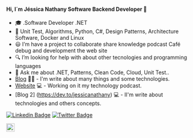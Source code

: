 #### Hi, I´m Jéssica Nathany Software Backend Developer 👋



- :mortar_board: .Software Developer .NET
- :blue_book: Unit Test, Algorithms, Python, C#, Design Patterns, Architecture Software, Docker and Linux
- :smiley: I’m have a project to collaborate share knowledge podcast Café debug and development the web site
- :mag: I’m looking for help with about other tecnologies and programming languages
- 💬 Ask me about .NET, Patterns, Clean Code, Cloud, Unit Test..
- [Blog](https://medium.com/@JessicaNathanyF/) ✍🏼 - I'm write about many things and some technologies.
- [Website](https://cafedebug.com.br/) 💻 - Working on it my technology podcast.
- [Blog 2] (https://dev.to/jessicanathany) 💻 - II'm write about technologies and others concepts.


[![Linkedin Badge](https://img.shields.io/badge/-LinkedIn-blue?style=flat-square&logo=Linkedin&logoColor=white&link=https://https://www.linkedin.com/in/jessica-nathany-carvalho-freitas-38260868//)](https://https://www.linkedin.com/in/jessica-nathany-carvalho-freitas-38260868//)
[![Twitter Badge](https://img.shields.io/badge/-Twitter-1ca0f1?style=flat-square&labelColor=1ca0f1&logo=twitter&logoColor=white&link=https://twitter.com/JessicaNathanyF)](https://twitter.com/JessicaNathanyF)

<a target="_blank" href="mailtojessicanathany.web@gmail.com">
  <img align="left" alt="Gmail" width="22px" src="https://cdn.jsdelivr.net/npm/simple-icons@v3/icons/gmail.svg" />
</a>




